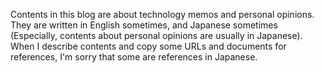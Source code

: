 Contents in this blog are about technology memos and personal opinions.
They are written in English sometimes, and Japanese sometimes
(Especially, contents about personal opinions are usually in Japanese).  
When I describe contents and copy some URLs and documents for references,
I'm sorry that some are references in Japanese.
